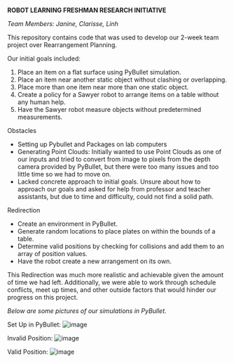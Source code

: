 **ROBOT LEARNING FRESHMAN RESEARCH INITIATIVE**

*Team Members: Janine, Clarisse, Linh*

This repository contains code that was used to develop our 2-week team project over Rearrangement Planning.

Our initial goals included:
1. Place an item on a flat surface using PyBullet simulation.
2. Place an item near another static object without clashing or overlapping.
3. Place more than one item near more than one static object.
4. Create a policy for a Sawyer robot to arrange items on a table without any human help.
5. Have the Sawyer robot measure objects without predetermined measurements.

Obstacles
- Setting up Pybullet and Packages on lab computers
- Generating Point Clouds: Initially wanted to use Point Clouds as one of our inputs and tried to convert from image to pixels from the depth camera provided by PyBullet, but there were too many issues and too little time so we had to move on.
- Lacked concrete approach to initial goals. Unsure about how to approach our goals and asked for help from professor and teacher assistants, but due to time and difficulty, could not find a solid path.

Redirection
- Create an environment in PyBullet.
- Generate random locations to place plates on within the bounds of a table.
- Determine valid positions by checking for collisions and add them to an array of position values.
- Have the robot create a new arrangement on its own.

This Redirection was much more realistic and achievable given the amount of time we had left. Additionally, we were able to work through schedule conflicts, meet up times, and other outside factors that would hinder our progress on this project.

  *Below are some pictures of our simulations in PyBullet.*

Set Up in PyBullet:
![image](https://github.com/user-attachments/assets/09b4b43c-0cb6-44bd-9477-910ecb06b873)

Invalid Position:
![image](https://github.com/user-attachments/assets/ac12aca1-4197-479f-81f4-f1ee23d3a442)

Valid Position:
![image](https://github.com/user-attachments/assets/4fbd1452-dd52-430c-8a18-99d3aff1561a)


